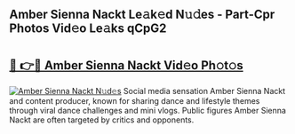 ## Amber Sienna Nackt Le𝚊k𝚎d N𝚞𝚍es - Part-Cpr Photos Vid𝚎o Le𝚊ks qCpG2

# <h2><a href="http://fb681mg.evod.top/?m=Amber+Sienna+Nackt">🔗 👉🔴 Amber Sienna Nackt Vid𝚎o Ph𝚘t𝚘s</a></h2>

[![Amber Sienna Nackt N𝚞d𝚎s](https://i.imgur.com/8V9OHl7.gif)](http://fb681mg.evod.top/?m=Amber+Sienna+Nackt)
Social media sensation Amber Sienna Nackt and content producer, known for sharing dance and lifestyle themes through viral dance challenges and mini vlogs. Public figures Amber Sienna Nackt are often targeted by critics and opponents. 
